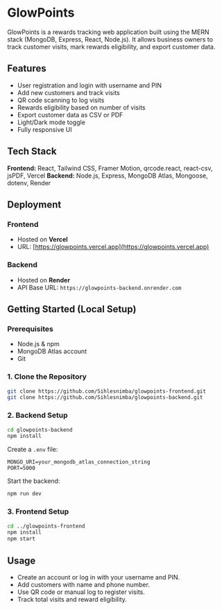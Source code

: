 # GlowPoints

GlowPoints is a rewards tracking web application built using the MERN stack (MongoDB, Express, React, Node.js). It allows business owners to track customer visits, mark rewards eligibility, and export customer data.

## Features

- User registration and login with username and PIN
- Add new customers and track visits
- QR code scanning to log visits
- Rewards eligibility based on number of visits
- Export customer data as CSV or PDF
- Light/Dark mode toggle
- Fully responsive UI

## Tech Stack

**Frontend:** React, Tailwind CSS, Framer Motion, qrcode.react, react-csv, jsPDF, Vercel
**Backend:** Node.js, Express, MongoDB Atlas, Mongoose, dotenv, Render

## Deployment

### Frontend

- Hosted on **Vercel**
- URL: [https://glowpoints.vercel.app](https://glowpoints.vercel.app)

### Backend

- Hosted on **Render**
- API Base URL: `https://glowpoints-backend.onrender.com`

## Getting Started (Local Setup)

### Prerequisites

- Node.js & npm
- MongoDB Atlas account
- Git

### 1. Clone the Repository

```bash
git clone https://github.com/Sihlesnimba/glowpoints-frontend.git
git clone https://github.com/Sihlesnimba/glowpoints-backend.git
```

### 2. Backend Setup

```bash
cd glowpoints-backend
npm install
```

Create a `.env` file:

```
MONGO_URI=your_mongodb_atlas_connection_string
PORT=5000
```

Start the backend:

```bash
npm run dev
```

### 3. Frontend Setup

```bash
cd ../glowpoints-frontend
npm install
npm start
```

## Usage

- Create an account or log in with your username and PIN.
- Add customers with name and phone number.
- Use QR code or manual log to register visits.
- Track total visits and reward eligibility.
